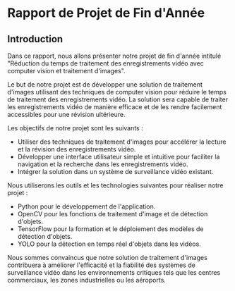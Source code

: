 # Rapport de Projet de Fin d'Année

## Introduction

Dans ce rapport, nous allons présenter notre projet de fin d'année intitulé "Réduction du temps de traitement des enregistrements vidéo avec computer vision et traitement d'images".

Le but de notre projet est de développer une solution de traitement d'images utilisant des techniques de computer vision pour réduire le temps de traitement des enregistrements vidéo. La solution sera capable de traiter les enregistrements vidéo de manière efficace et de les rendre facilement accessibles pour une révision ultérieure.

Les objectifs de notre projet sont les suivants :
- Utiliser des techniques de traitement d'images pour accélérer la lecture et la révision des enregistrements vidéo.
- Développer une interface utilisateur simple et intuitive pour faciliter la navigation et la recherche dans les enregistrements vidéo.
- Intégrer la solution dans un système de surveillance vidéo existant.

Nous utiliserons les outils et les technologies suivantes pour réaliser notre projet :
- Python pour le développement de l'application.
- OpenCV pour les fonctions de traitement d'image et de détection d'objets.
- TensorFlow pour la formation et le déploiement des modèles de détection d'objets.
- YOLO pour la détection en temps réel d'objets dans les vidéos.

Nous sommes convaincus que notre solution de traitement d'images contribuera à améliorer l'efficacité et la fiabilité des systèmes de surveillance vidéo dans les environnements critiques tels que les centres commerciaux, les zones industrielles ou les aéroports.
